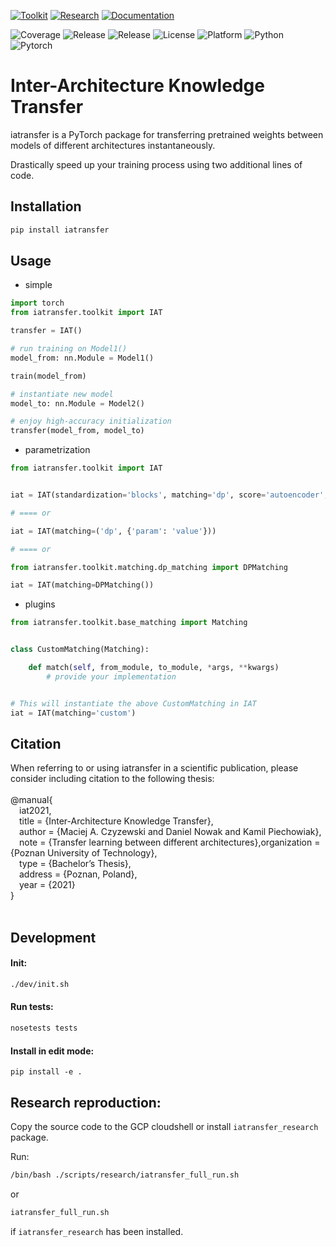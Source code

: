 [![Toolkit](https://github.com/KamilPiechowiak/weights-transfer/workflows/Toolkit%20build/badge.svg)](https://github.com/KamilPiechowiak/iatransfer/actions?query=workflow%3A%22Toolkit+build%22)
[![Research](https://github.com/KamilPiechowiak/weights-transfer/workflows/Research%20build/badge.svg)](https://github.com/KamilPiechowiak/iatransfer/actions?query=workflow%3A%22Research+build%22)
[![Documentation](https://github.com/KamilPiechowiak/weights-transfer/workflows/Documentation/badge.svg)](https://kamilpiechowiak.github.io/iatransfer/iatransfer/toolkit/index.html)

![Coverage](https://img.shields.io/badge/coverage-95%25-green)
![Release](https://img.shields.io/badge/toolkit-1.0.0-blue)
![Release](https://img.shields.io/badge/research-1.0.0-blue)
![License](https://img.shields.io/badge/license-Apache--2.0-blue)
![Platform](https://img.shields.io/badge/platform-linux--64-blue)
![Python](https://img.shields.io/badge/python-x64%203.8-blue)
![Pytorch](https://img.shields.io/badge/torch-1.7.1-blue)

# Inter-Architecture Knowledge Transfer
iatransfer is a PyTorch package for transferring pretrained weights between models of different architectures instantaneously.

Drastically speed up your training process using two additional lines of code.


## Installation
```bash
pip install iatransfer
```


## Usage
* simple
```python
import torch
from iatransfer.toolkit import IAT

transfer = IAT()

# run training on Model1()
model_from: nn.Module = Model1()

train(model_from)

# instantiate new model
model_to: nn.Module = Model2() 

# enjoy high-accuracy initialization
transfer(model_from, model_to)
```
* parametrization
```python
from iatransfer.toolkit import IAT


iat = IAT(standardization='blocks', matching='dp', score='autoencoder', transfer='trace')

# ==== or

iat = IAT(matching=('dp', {'param': 'value'}))

# ==== or

from iatransfer.toolkit.matching.dp_matching import DPMatching

iat = IAT(matching=DPMatching())
```
* plugins
```python
from iatransfer.toolkit.base_matching import Matching


class CustomMatching(Matching):

    def match(self, from_module, to_module, *args, **kwargs)
        # provide your implementation


# This will instantiate the above CustomMatching in IAT
iat = IAT(matching='custom') 
```
## Citation
When referring to or using iatransfer in a scientific publication, please consider including citation to the following thesis:<br /><br />
@manual{<br />
&emsp;iat2021,<br />
&emsp;title        = {Inter-Architecture Knowledge Transfer},<br />
&emsp;author       = {Maciej A. Czyzewski and Daniel Nowak and Kamil Piechowiak},<br />
&emsp;note         = {Transfer learning between different architectures},organization = {Poznan University of Technology},<br />
&emsp;type = {Bachelor’s Thesis},<br />
&emsp;address = {Poznan, Poland},<br />
&emsp;year = {2021}<br />
}<br /><br />

## Development

#### Init:
```bash
./dev/init.sh
```

#### Run tests:
```bash
nosetests tests
```
#### Install in edit mode:
```
pip install -e .
```

## Research reproduction:
Copy the source code to the GCP cloudshell or install `iatransfer_research` package.

Run:
```bash
/bin/bash ./scripts/research/iatransfer_full_run.sh
```
or
```bash
iatransfer_full_run.sh
```
if `iatransfer_research` has been installed.

